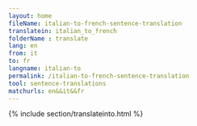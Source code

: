 ```yaml
---
layout: home
fileName: italian-to-french-sentence-translation
translatein: italian_to_french
folderName : translate
lang: en
from: it
to: fr
langname: italian-to
permalink: /italian-to-french-sentence-translation
tool: sentence-translations
matchurls: en&&it&&fr
---
```

{% include section/translateinto.html %}
